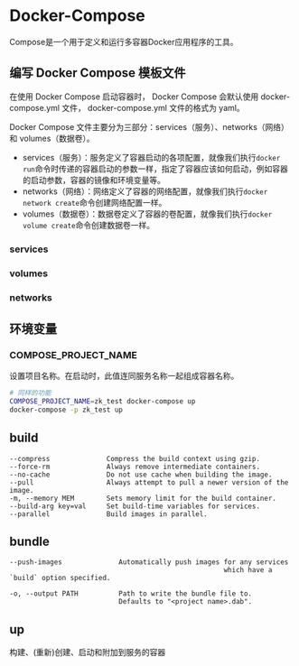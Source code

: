 # Docker-Compose

Compose是一个用于定义和运行多容器Docker应用程序的工具。

## 编写 Docker Compose 模板文件
在使用 Docker Compose 启动容器时， Docker Compose 会默认使用 docker-compose.yml 文件， docker-compose.yml 文件的格式为 yaml。

Docker Compose 文件主要分为三部分：services（服务）、networks（网络）和 volumes（数据卷）。

* services（服务）：服务定义了容器启动的各项配置，就像我们执行`docker run`命令时传递的容器启动的参数一样，指定了容器应该如何启动，例如容器的启动参数，容器的镜像和环境变量等。
* networks（网络）：网络定义了容器的网络配置，就像我们执行`docker network create`命令创建网络配置一样。
* volumes（数据卷）：数据卷定义了容器的卷配置，就像我们执行`docker volume create`命令创建数据卷一样。

### services

### volumes

### networks



## 环境变量

### COMPOSE_PROJECT_NAME

设置项目名称。在启动时，此值连同服务名称一起组成容器名称。

```bash
# 同样的功能
COMPOSE_PROJECT_NAME=zk_test docker-compose up
docker-compose -p zk_test up
```

## build

```
--compress              Compress the build context using gzip.
--force-rm              Always remove intermediate containers.
--no-cache              Do not use cache when building the image.
--pull                  Always attempt to pull a newer version of the image.
-m, --memory MEM        Sets memory limit for the build container.
--build-arg key=val     Set build-time variables for services.
--parallel              Build images in parallel.
```

## bundle

```
--push-images              Automatically push images for any services
													 which have a `build` option specified.

-o, --output PATH          Path to write the bundle file to.
                           Defaults to "<project name>.dab".
```

## up

构建、(重新)创建、启动和附加到服务的容器

